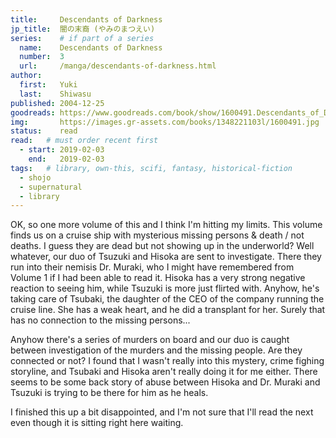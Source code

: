 ```yaml
---
title:     Descendants of Darkness
jp_title:  闇の末裔 (やみのまつえい)
series:    # if part of a series
  name:    Descendants of Darkness
  number:  3
  url:     /manga/descendants-of-darkness.html
author: 
  first:   Yuki
  last:    Shiwasu
published: 2004-12-25 
goodreads: https://www.goodreads.com/book/show/1600491.Descendants_of_Darkness_Volume_3
img:       https://images.gr-assets.com/books/1348221103l/1600491.jpg
status:    read
read:   # must order recent first
  - start: 2019-02-03  
    end:   2019-02-03  
tags:   # library, own-this, scifi, fantasy, historical-fiction
  - shojo
  - supernatural
  - library
---
```


OK, so one more volume of this and I think I'm hitting my limits. This volume finds us on a cruise ship with mysterious missing persons & death / not deaths.  I guess they are dead but not showing up in the underworld? Well whatever, our duo of Tsuzuki and Hisoka are sent to investigate. There they run into their nemisis Dr. Muraki, who I might have remembered from Volume 1 if I had been able to read it. Hisoka has a very strong negative reaction to seeing him, while Tsuzuki is more just flirted with. Anyhow, he's taking care of Tsubaki, the daughter of the CEO of the company running the cruise line. She has a weak heart, and he did a transplant for her. Surely that has no connection to the missing persons...

Anyhow there's a series of murders on board and our duo is caught between investigation of the murders and the missing people. Are they connected or not? I found that I wasn't really into this mystery, crime fighing storyline, and Tsubaki and Hisoka aren't really doing it for me either. There seems to be some back story of abuse between Hisoka and Dr. Muraki and Tsuzuki is trying to be there for him as he heals. 

I finished this up a bit disappointed, and I'm not sure that I'll read the next even though it is sitting right here waiting.